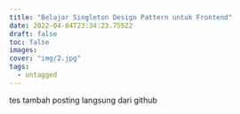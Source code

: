 ```yaml
---
title: "Belajar Singleton Design Pattern untuk Frontend"
date: 2022-04-04T23:34:23.755Z2
draft: false
toc: false
images:
cover: "img/2.jpg"
tags:
  - untagged
---
```

tes tambah posting langsung dari github
